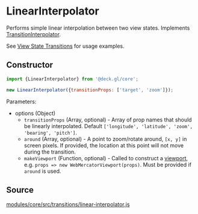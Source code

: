 # LinearInterpolator

Performs simple linear interpolation between two view states. Implements [TransitionInterpolator](/docs/api-reference/core/transition-interpolator.md).

See [View State Transitions](/docs/developer-guide/view-state-transitions.md) for usage examples.


## Constructor

```js
import {LinearInterpolator} from '@deck.gl/core';

new LinearInterpolator({transitionProps: ['target', 'zoom']});
```

Parameters:

- options (Object)
  * `transitionProps` (Array, optional) - Array of prop names that should be linearly interpolated. Default `['longitude', 'latitude', 'zoom', 'bearing', 'pitch']`.
  * `around` (Array, optional) - A point to zoom/rotate around, `[x, y]` in screen pixels. If provided, the location at this point will not move during the transition.
  * `makeViewport` (Function, optional) - Called to construct a [viewport](/docs/api-reference/core/viewport.md), e.g. `props => new WebMercatorViewport(props)`. Must be provided if `around` is used.

## Source

[modules/core/src/transitions/linear-interpolator.js](https://github.com/visgl/deck.gl/blob/master/modules/core/src/transitions/linear-interpolator.js)
